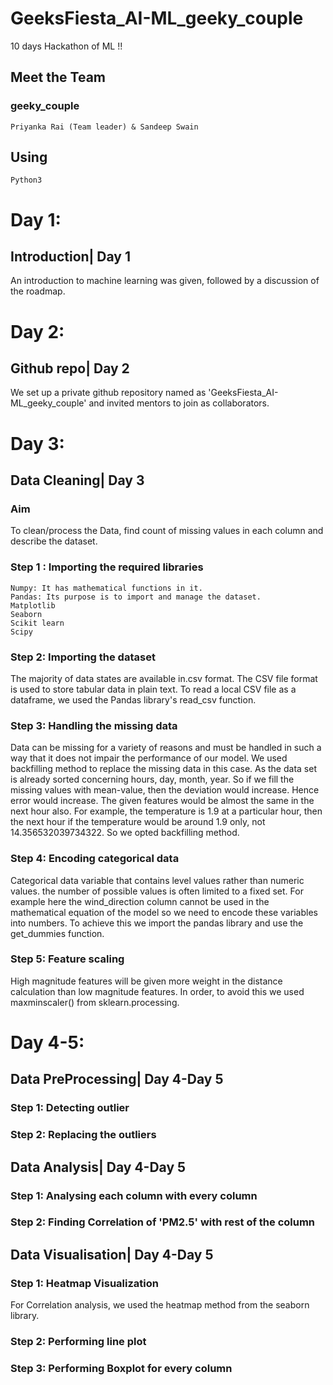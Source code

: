 # GeeksFiesta_AI-ML_geeky_couple
 10 days Hackathon of ML !!
 ## Meet the Team
 ### geeky_couple
    Priyanka Rai (Team leader) & Sandeep Swain
 ## Using
    Python3
 # Day 1:   
 ## Introduction| Day 1
  An introduction to machine learning was given, followed by a discussion of the roadmap.
 # Day 2:
 ## Github repo| Day 2
  We set up a private github repository named as 'GeeksFiesta_AI-ML_geeky_couple' and invited mentors to join as collaborators.
 # Day 3:
 ## Data Cleaning| Day 3
 ### Aim
  To clean/process the Data, find count of missing values in each column and describe the dataset.
  
### Step 1 : Importing the required libraries
    Numpy: It has mathematical functions in it.
    Pandas: Its purpose is to import and manage the dataset.
    Matplotlib 
  	Seaborn
    Scikit learn
    Scipy
### Step 2: Importing the dataset
 The majority of data states are available in.csv format. The CSV file format is used to store tabular data in plain text. To read a local CSV file as a dataframe, we used the  Pandas library's read_csv function.
 
### Step 3: Handling the missing data
 Data can be missing for a variety of reasons and must be handled in such a way that it does not impair the performance of our model. We used backfilling method to replace the missing data in this case.
As the data set is already sorted concerning hours, day, month, year. So if we fill the missing values with mean-value, then the deviation would increase. Hence error would increase. The given features would be almost the same in the next hour also. For example, the temperature is 1.9 at a particular hour, then the next hour if the temperature would be around 1.9 only, not 14.356532039734322. So we opted backfilling method.

### Step 4: Encoding categorical data 
 Categorical data variable that contains level values rather than numeric values. the number of possible values is often limited to a fixed set. For example here the wind_direction column cannot be used in the mathematical equation of the model so we need to encode these variables into numbers. To achieve this we import the pandas library and use the get_dummies function.
        
### Step 5: Feature scaling
 High magnitude features will be given more weight in the distance calculation than low magnitude features. In order, to avoid this we used maxminscaler() from sklearn.processing.
 
# Day 4-5:
## Data PreProcessing| Day 4-Day 5
### Step 1: Detecting outlier 
### Step 2: Replacing the outliers

## Data Analysis| Day 4-Day 5
### Step 1: Analysing each column with every column
### Step 2: Finding Correlation of 'PM2.5' with rest of the column

## Data Visualisation| Day 4-Day 5
### Step 1: Heatmap Visualization
 For Correlation analysis, we used the heatmap method from the seaborn library.
### Step 2: Performing line plot
### Step 3: Performing Boxplot for every column


    

 
     
